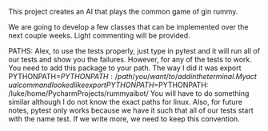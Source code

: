 This project creates an AI that plays the common game of gin rummy.

We are going to develop a few classes that can be implemented over the next couple weeks. Light
commenting will be provided. 

PATHS:
Alex, to use the tests properly, just type in pytest and it will
run all of our tests and show you the failures. However, for any of the tests to work. You need to
add this package to your path. The way I did it was 
export PYTHONPATH=$PYTHONPATH:/path/you/want/to/add
in the terminal. My actual command looked like
export PYTHONPATH=$PYTHONPATH: /luke/home/PycharmProjects/rummyaibot/
You will have to do something similar although I do not know the exact paths for linux. 
Also, for future notes, pytest only works because we have it such that all of our tests start with
the name test. If we write more, we need to keep this convention. 
